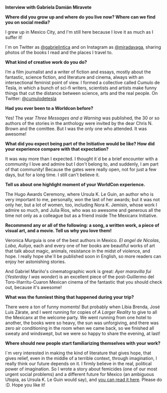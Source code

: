 **Interview with Gabriela Damián Miravete**

**Where did you grow up and where do you live now? Where can we find you on social media?**

I grew up in Mexico City, and I'm still here because I love it as much as I suffer it!

I´m on Twitter as [@gabrielintica](https://www.twitter.com/gabrielintica) and on Instagram as [@miradavaga](http://www.instagram.com/miradavaga), sharing photos of the books I read and the places I travel to.

**What kind of creative work do you do?**

I’m a film journalist and a writer of fiction and essays, mostly about the fantastic, science fiction, and literature and cinema, always with an intersectional feminist point of view. I formed a collective called Cumulo de Tesla, in which a bunch of sci-fi writers, scientists and artists make funny things that cut the distance between science, arts and the real people. On Twitter: [@cumulodetesla](https://www.twitter.com/cumulodetesla)

**Had you ever been to a Worldcon before?**

Yes! The year _Three Messages and a Warning_ was published, the 30 or so authors of the stories in the anthology were invited by the dear Chris N. Brown and the comittee. But I was the only one who attended. It was awesome!

**What did you expect being part of the Initiative would be like? How did your experience compare with that expectation?**

It was way more than I expected. I thought it´d be a brief encounter with a community I love and admire but I don't belong to, and suddenly, I am part of that community! Because the gates were really open, not for just a few days, but for a long time. I still can't believe it.

**Tell us about one highlight moment of your WorldCon experience.**

The Hugo Awards Ceremony, where Ursula K. Le Guin, an author who is very important to me, personally, won the last of her awards; but it was not only her, but a lot of women, too, including Nora K. Jemisin, whose work I admire so much, and Julia Rios, who was so awesome and generous all the time not only as a colleague but as a friend inside The Mexicanx Initiative.

**Recommend any or all of the following: a song, a written work, a piece of visual art, and a movie. Tell us why you love them!**

Veronica Murguia is one of the best authors in Mexico. _El angel de Nicolas_, _Loba_, _Auliya_, each and every one of her books are beautiful works of art that talk about magic, animals, resistance in the midst of violence, and hope. I really hope she´ll be published soon in English, so more readers can enjoy her astonishing stories.

And Gabriel Mariño's cinematographic work is great: _Ayer maravilla fui_ (_Yesterday I was wonder_) is an excellent piece of the post-Guillermo del Toro-Iñarritu-Cuaron Mexican cinema of the fantastic that you should check out, because it's awesome!

**What was the funniest thing that happened during your trip?**

There were a ton of funny moments! But probably when Libia Brenda, José Luis Zárate, and I went running for copies of _A Larger Reality_ to give to all the Mexicanx at the welcome party. We went running from one hotel to another, the books were so heavy, the sun was unforgiving, and there was zero air conditioning in the room when we came back, so we finished all sweaty and windswept, but we were so happy to share the evening, at last!

**Where should new people start familiarizing themselves with your work?**

I´m very interested in making the kind of literature that gives hope, that gives relief, even in the middle of a terrible context, through imagination, I really think our future depends on it. I firmly believe in the real, political power of imagination. So I wrote a story about femicides (one of our most urgent social problems) and a different future for Mexico (an ambiguous Utopia, as Ursula K. Le Guin would say), and [you can read it here](http://www.latinamericanliteraturetoday.org/en/2018/may/they-will-dream-garden-gabriela-damián-miravete). Please do :D. Hope you like it!
